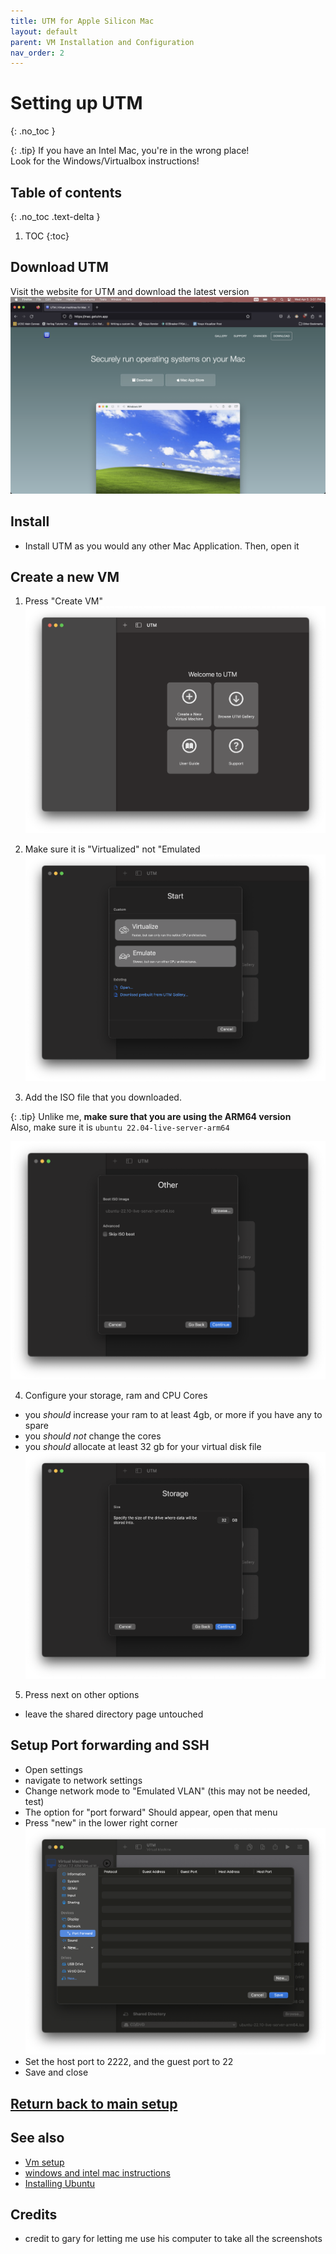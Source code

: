 ```yaml
---
title: UTM for Apple Silicon Mac
layout: default
parent: VM Installation and Configuration
nav_order: 2
---
```


# Setting up UTM
{: .no_toc }

{: .tip}
If you have an Intel Mac, you're in the wrong place! <br> Look for the Windows/Virtualbox instructions!

## Table of contents
{: .no_toc .text-delta }

1. TOC
{:toc}



## Download UTM

Visit the website for UTM and download the latest version
![download](imgs/mac_inst/dw_utm.png)

## Install 

- Install UTM as you would any other Mac Application. Then, open it

## Create a new VM
1. Press "Create VM"
![create](imgs/mac_inst/create_vm.png)

2. Make sure it is "Virtualized" not "Emulated
![virtualize](imgs/mac_inst/virt.png)

3.  Add the ISO file that you downloaded. 

{: .tip}
Unlike me, **make sure that you are using the ARM64 version**
<br> Also, make sure it is `ubuntu 22.04-live-server-arm64`

![iso](imgs/mac_inst/iso.png)


4.  Configure your storage, ram and CPU Cores
- you *should* increase your ram to at least 4gb, or more if you have any to spare
- you *should not* change the cores
- you *should* allocate at least 32 gb for your virtual disk file
![lots](imgs/mac_inst/stor_sz.png)

5.  Press next on other options
- leave the shared directory page untouched

## Setup Port forwarding and SSH
- Open settings 
- navigate to network settings
- Change network mode to "Emulated VLAN" (this may not be needed, test)
- The option for "port forward" Should appear, open that menu
- Press "new" in the lower right corner
![add port](imgs/mac_inst/add_prt.png)
- Set the host port to 2222, and the guest port to 22
- Save and close

## [Return back to main setup](index)

## See also

- [Vm setup](index)
- [windows and intel mac instructions](windows)
- [Installing Ubuntu](ubutnu_2210server)

## Credits
- credit to gary for letting me use his computer to take all the screenshots
